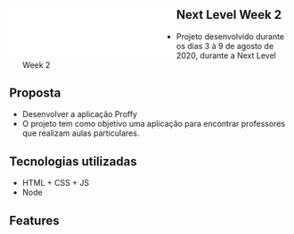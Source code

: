 <h1 align="center">
    <img alt="Proffy" title="#Proffy" src="public/images/logo.svg" width="300" style="float:left" />
</h1>

## Next Level Week 2
* Projeto desenvolvido durante os dias 3 à 9 de agosto de 2020, durante a Next Level Week 2

## Proposta
* Desenvolver a aplicação Proffy
* O projeto tem como objetivo uma aplicação para encontrar professores que realizam aulas particulares.

## Tecnologias utilizadas
* HTML + CSS + JS
* Node

## Features
